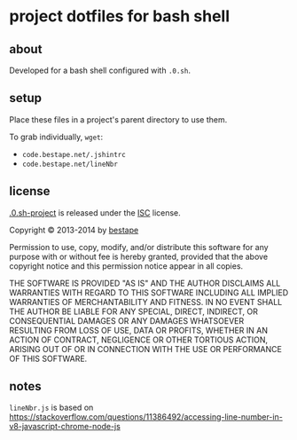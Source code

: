 # project dotfiles for bash shell
## about
Developed for a bash shell configured with `.0.sh`.

## setup
Place these files in a project's parent directory to use them.

To grab individually, `wget`: 
* `code.bestape.net/.jshintrc`
* `code.bestape.net/lineNbr`

## license
[.0.sh-project](http://0.sh-project.bestape.net) is released under the [ISC](http://www.isc.org/downloads/software-support-policy/isc-license) license.

Copyright &copy; 2013-2014 by [bestape](mailto:.0.sh-project@bestape.net) 

Permission to use, copy, modify, and/or distribute this software for any purpose with or without fee is hereby granted, provided that the above copyright notice and this permission notice appear in all copies.

THE SOFTWARE IS PROVIDED "AS IS" AND THE AUTHOR DISCLAIMS ALL WARRANTIES WITH REGARD TO THIS SOFTWARE INCLUDING ALL IMPLIED WARRANTIES OF MERCHANTABILITY AND FITNESS. IN NO EVENT SHALL THE AUTHOR BE LIABLE FOR ANY SPECIAL, DIRECT, INDIRECT, OR CONSEQUENTIAL DAMAGES OR ANY DAMAGES WHATSOEVER RESULTING FROM LOSS OF USE, DATA OR PROFITS, WHETHER IN AN ACTION OF CONTRACT, NEGLIGENCE OR OTHER TORTIOUS ACTION, ARISING OUT OF OR IN CONNECTION WITH THE USE OR PERFORMANCE OF THIS SOFTWARE.

## notes
`lineNbr.js` is based on https://stackoverflow.com/questions/11386492/accessing-line-number-in-v8-javascript-chrome-node-js
